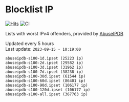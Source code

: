 # Blocklist IP

[![Hits](https://hits.seeyoufarm.com/api/count/incr/badge.svg?url=https%3A%2F%2Fgithub.com%2Fborestad%2Fblocklist-ip%2F&count_bg=%2379C83D&title_bg=%23555555&icon=&icon_color=%23E7E7E7&title=hits&edge_flat=false)](https://hits.seeyoufarm.com)  ![CI](https://img.shields.io/github/workflow/status/borestad/blocklist-ip/CI?style=flat-square)

Lists with worst IPv4 offenders, provided by [AbuseIPDB](https://www.abuseipdb.com/)

<!-- FOOTER-PLACEHOLDER -->
Updated every 5 hours<br>
Last update: `2023-09-15 - 10:19:00`
```
abuseipdb-s100-1d.ipset (25223 ip)
abuseipdb-s100-2d.ipset (29582 ip)
abuseipdb-s100-3d.ipset (31962 ip)
abuseipdb-s100-7d.ipset (38238 ip)
abuseipdb-s100-30d.ipset (61544 ip)
abuseipdb-s100-60d.ipset (86401 ip)
abuseipdb-s100-90d.ipset (106177 ip)
abuseipdb-s100-120d.ipset (106177 ip)
abuseipdb-s100-all.ipset (367763 ip)
```
